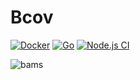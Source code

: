 # Bcov

[![Docker](https://github.com/tikz/bcov/actions/workflows/docker-publish.yml/badge.svg)](https://github.com/tikz/bcov/actions/workflows/docker-publish.yml)
[![Go](https://github.com/tikz/bcov/actions/workflows/go.yml/badge.svg)](https://github.com/tikz/bcov/actions/workflows/go.yml)
[![Node.js CI](https://github.com/tikz/bcov/actions/workflows/node.js.yml/badge.svg)](https://github.com/tikz/bcov/actions/workflows/node.js.yml)

![bams](https://s8.gifyu.com/images/bam9f03d7197f948cff.gif)
